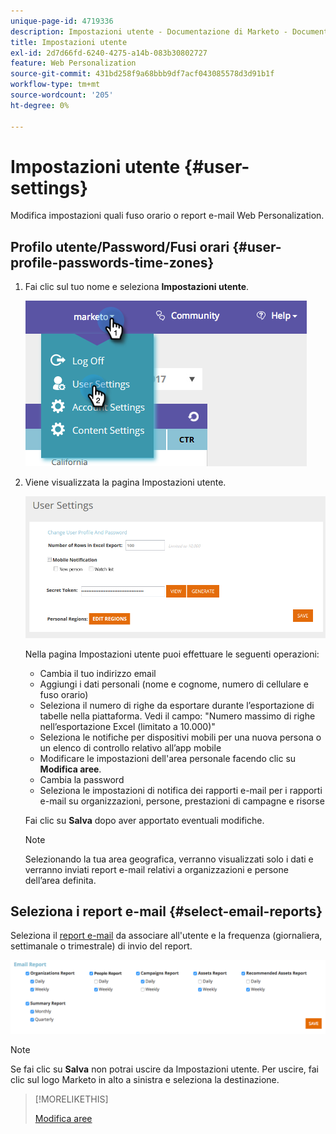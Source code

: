 ```yaml
---
unique-page-id: 4719336
description: Impostazioni utente - Documentazione di Marketo - Documentazione del prodotto
title: Impostazioni utente
exl-id: 2d7d66fd-6240-4275-a14b-083b30802727
feature: Web Personalization
source-git-commit: 431bd258f9a68bbb9df7acf043085578d3d91b1f
workflow-type: tm+mt
source-wordcount: '205'
ht-degree: 0%

---
```


# Impostazioni utente {#user-settings}

Modifica impostazioni quali fuso orario o report e-mail Web Personalization.

## Profilo utente/Password/Fusi orari {#user-profile-passwords-time-zones}

1. Fai clic sul tuo nome e seleziona **Impostazioni utente**.

   ![](assets/one.png)

1. Viene visualizzata la pagina Impostazioni utente.

   ![](assets/two.png)

   Nella pagina Impostazioni utente puoi effettuare le seguenti operazioni:

   * Cambia il tuo indirizzo email
   * Aggiungi i dati personali (nome e cognome, numero di cellulare e fuso orario)
   * Seleziona il numero di righe da esportare durante l’esportazione di tabelle nella piattaforma. Vedi il campo: &quot;Numero massimo di righe nell’esportazione Excel (limitato a 10.000)&quot;
   * Seleziona le notifiche per dispositivi mobili per una nuova persona o un elenco di controllo relativo all’app mobile
   * Modificare le impostazioni dell&#39;area personale facendo clic su **Modifica aree**.
   * Cambia la password
   * Seleziona le impostazioni di notifica dei rapporti e-mail per i rapporti e-mail su organizzazioni, persone, prestazioni di campagne e risorse

   Fai clic su **Salva** dopo aver apportato eventuali modifiche.

   >[!NOTE]
   >
   >Selezionando la tua area geografica, verranno visualizzati solo i dati e verranno inviati report e-mail relativi a organizzazioni e persone dell’area definita.

## Seleziona i report e-mail {#select-email-reports}

Seleziona il [report e-mail](/help/marketo/product-docs/web-personalization/reporting-for-web-personalization/email-reports.md) da associare all&#39;utente e la frequenza (giornaliera, settimanale o trimestrale) di invio del report.

![](assets/three.png)

>[!NOTE]
>
>Se fai clic su **Salva** non potrai uscire da Impostazioni utente. Per uscire, fai clic sul logo Marketo in alto a sinistra e seleziona la destinazione.

>[!MORELIKETHIS]
>
>[Modifica aree](/help/marketo/product-docs/web-personalization/getting-started/edit-regions.md)
